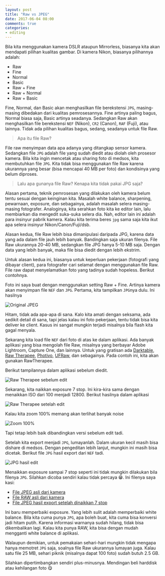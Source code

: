 ```yaml
---
layout: post
title: "Raw vs JPEG"
date: 2017-06-04 08:00
comments: true
categories: 
- editing
---
```


Bila kita menggunakan kamera DSLR ataupun Mirrorless, biasanya kita akan mendapati pilihan kualitas gambar. Di kamera Nikon, biasanya pilihannya adalah:

* Raw
* Fine
* Normal
* Basic
* Raw + Fine
* Raw + Normal
* Raw + Basic

Fine, Normal, dan Basic akan menghasilkan file berekstensi `JPG`, masing-masing dibedakan dari kualitas pemrosesannya. Fine artinya paling bagus, Normal biasa saja, Basic artinya seadanya. Sedangkan Raw akan menghasilkan file berekstensi `NEF` (Nikon), `CR2` (Canon), `RAF` (Fuji), atau lainnya. Tidak ada pilihan kualitas bagus, sedang, seadanya untuk file Raw.

> Apa itu file Raw?

File raw menyimpan data apa adanya yang ditangkap sensor kamera. Sedangkan file `JPG` adalah file yang sudah diedit atau diolah oleh prosesor kamera. Bila kita ingin mencetak atau sharing foto di medsos, kita membutuhkan file `JPG`. Kita tidak bisa menggunakan file Raw karena ukurannya yang besar (bisa mencapai 40 MB per foto) dan kondisinya yang belum diproses.

> Lalu apa gunanya file Raw? Kenapa kita tidak pakai JPG saja?

Alasan pertama, teknik pemrosesan yang dilakukan oleh kamera belum tentu sesuai dengan keinginan kita. Masalah white balance, sharpening, pewarnaan, exposure, dan sebagainya, adalah masalah selera masing-masing fotografer. Analoginya, kita serahkan foto kita ke editor lain, lalu membiarkan dia mengedit suka-suka selera dia. Nah, editor lain ini adalah para insinyur pabrik kamera. Kalau kita terima beres `jpg` sama saja kita ikut apa selera insinyur Nikon/Canon/Fuji/dsb.

Alasan kedua, file Raw lebih bisa dimanipulasi daripada JPG, karena data yang ada dalam file jauh lebih banyak. Bandingkan saja ukuran filenya. File Raw ukurannya 20-40 MB, sedangkan file JPG hanya 5-10 MB saja. Dengan data yang lebih banyak, maka file bisa diedit dengan lebih ekstrim.

Untuk alasan kedua ini, biasanya untuk keperluan pekerjaan (fotografi yang dibayar client), para fotografer cari selamat dengan menggunakan file Raw. File raw dapat menyelamatkan foto yang tadinya sudah hopeless. Berikut contohnya.

<!--more-->

Foto ini saya buat dengan menggunakan setting Raw + Fine. Artinya kamera akan menyimpan file `NEF` dan `JPG`. Pertama, kita tampilkan `JPG`nya dulu. Ini hasilnya

![[Original JPEG]({{site.url}}/images/2017/raw-vs-jpeg/DSC_0021.JPG)](({{site.url}}/images/2017/raw-vs-jpeg/DSC_0021.JPG))

Hitam, tidak ada apa-apa di sana. Kalo kita amati dengan seksama, ada sedikit detail di sana, tapi jelas kalau ini foto pekerjaan, tentu tidak bisa kita deliver ke client. Kasus ini sangat mungkin terjadi misalnya bila flash kita gagal menyala.

Sekarang kita load file `NEF` dari foto di atas ke dalam aplikasi. Ada banyak aplikasi yang bisa mengolah file Raw, misalnya yang berbayar Adobe Lightroom, Capture One, dan lainnya. Untuk yang gratisan ada [Darktable](http://darktable.org), [Raw Therapee](http://rawtherapee.com/), [Photivo](http://photivo.org/), [UFRaw](http://ufraw.sourceforge.net/), dan sebagainya. Pada contoh ini, kita akan gunakan RawTherapee.

Berikut tampilannya dalam aplikasi sebelum diedit.

![[Raw Therapee sebelum edit]({{site.url}}/images/2017/raw-vs-jpeg/00-d5600-raw-original.png)](({{site.url}}/images/2017/raw-vs-jpeg/00-d5600-raw-original.png))

Sekarang, kita naikkan exposure 7 stop. Ini kira-kira sama dengan menaikkan ISO dari 100 menjadi 12800. Berikut hasilnya dalam aplikasi

![[Raw Therapee setelah edit]({{site.url}}/images/2017/raw-vs-jpeg/01-d5600-raw-processed.png)](({{site.url}}/images/2017/raw-vs-jpeg/01-d5600-raw-processed.png))

Kalau kita zoom 100% memang akan terlihat banyak noise

![[Zoom 100%]({{site.url}}/images/2017/raw-vs-jpeg/02-d5600-raw-100.png)](({{site.url}}/images/2017/raw-vs-jpeg/02-d5600-raw-100.png))

Tapi tetap lebih baik dibandingkan versi sebelum edit tadi.

Setelah kita export menjadi `JPG`, lumayanlah. Dalam ukuran kecil masih bisa dishare di medsos. Dengan pengeditan lebih lanjut, mungkin ini masih bisa dicetak. Berikut file `JPG` hasil export dari `NEF` tadi.

![[JPG hasil edit](({{site.url}}/images/2017/raw-vs-jpeg/DSC_0021-edit.jpg))](({{site.url}}/images/2017/raw-vs-jpeg/DSC_0021-edit.jpg))

Menaikkan exposure sampai 7 stop seperti ini tidak mungkin dilakukan bila filenya `JPG`. Silahkan dicoba sendiri kalau tidak percaya 😁. Ini filenya saya kasi:

* [File JPEG asli dari kamera]({{site.url}}/images/2017/raw-vs-jpeg/DSC_0021.JPG)
* [File RAW asli dari kamera]({{site.url}}/images/2017/raw-vs-jpeg/DSC_0021.NEF)
* [File JPEG hasil export setelah dinaikkan 7 stop]({{site.url}}/images/2017/raw-vs-jpeg/DSC_0021-edit.jpg)

Ini baru memperbaiki exposure. Yang lebih sulit adalah memperbaiki white balance. Bila kita cuma punya `JPG`, apa boleh buat, kita cuma bisa konversi jadi hitam putih. Karena informasi warnanya sudah hilang, tidak bisa dikembalikan lagi. Kalau kita punya RAW, kita bisa dengan mudah mengganti white balance di aplikasi.

Walaupun demikian, untuk pemakaian sehari-hari mungkin tidak mengapa hanya memotret `JPG` saja, soalnya file Raw ukurannya lumayan juga. Kalau satu file 25 MB, sehari piknik (misalnya dapat 100 foto) sudah butuh 2.5 GB.

Silahkan dipertimbangkan sendiri plus-minusnya. Mendingan beli harddisk atau kehilangan foto 😋

